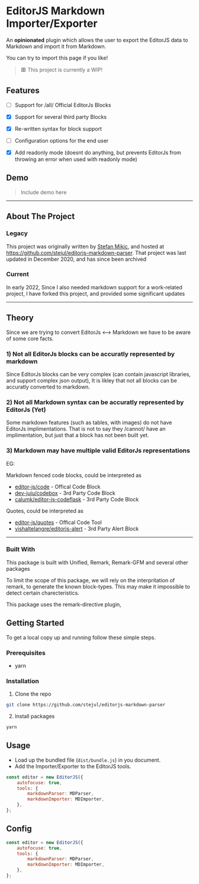 # EditorJS Markdown Importer/Exporter

An **opinionated** plugin which allows the user to export the EditorJS data to Markdown and import it from Markdown.

You can try to import this page if you like!

> :red_square: This project is currently a WIP!

## Features 

* [ ] Support for /all/ Official EditorJs Blocks
* [x] Support for several third party Blocks
* [x] Re-written syntax for block support
* [ ] Configuration options for the end user
* [x] Add readonly mode (doesnt do anything, but prevents EditorJs from throwing an error when used with readonly mode)


## Demo

> Include demo here

---


## About The Project

### Legacy

This project was originally written by [Stefan Mikic](https://github.com/stejul/), and hosted at https://github.com/stejul/editorjs-markdown-parser. That project was last updated in December 2020, and has since been archived

### Current 

In early 2022, Since I also needed markdown support for a work-related project, I have forked this project, and provided some significant updates

---

## Theory

Since we are trying to convert EditorJs <--> Markdown we have to be aware of some core facts.

### 1) Not all EditorJs blocks can be accuratly represented by markdown

Since EditorJs blocks can be very complex (can contain javascript libraries, and support complex json output), It is likley that not all blocks can be accuratly converted to markdown.

### 2) Not all Markdown syntax can be accuratly represented by EditorJs (Yet)

Some markdown features (such as tables, with images) do not have EditorJs implimentations. 
That is not to say they /cannot/ have an implimentation, but just that a block has not been built yet.

### 3) Markdown may have multiple valid EditorJs representations

EG: 

Markdown fenced code blocks, could be interpreted as 
* [editor-js/code](https://github.com/editor-js/code) - Offical Code Block
* [dev-juju/codebox](https://github.com/dev-juju/codebox) - 3rd Party Code Block
* [calumk/editor-js-codeflask](https://github.com/calumk/editorjs-codeflask) - 3rd Party Code Block


Quotes, could be interpreted as 
* [editor-js/quotes](https://github.com/editor-js/code) - Offical Code Tool
* [vishaltelangre/editorjs-alert](https://github.com/vishaltelangre/editorjs-alert) - 3rd Party Alert Block


---


### Built With

This package is built with Unified, Remark, Remark-GFM and several other packages

To limit the scope of this package, we will rely on the interpritation of remark, to generate the known block-types. This may make it impossible to detect certain charecteristics.

This package uses the remark-directive plugin, 






## Getting Started

To get a local copy up and running follow these simple steps.

### Prerequisites

- yarn

### Installation

1. Clone the repo
```sh
git clone https://github.com/stejul/editorjs-markdown-parser
```
2. Install packages
```sh
yarn
```

## Usage

- Load up the bundled file (`dist/bundle.js`) in you document.
- Add the Importer/Exporter to the EditorJS tools.

```js
const editor = new EditorJS({
    autofocuse: true,
    tools: {
        markdownParser: MDParser,
        markdownImporter: MDImporter,
    },
};
```

## Config

```js
const editor = new EditorJS({
    autofocuse: true,
    tools: {
        markdownParser: MDParser,
        markdownImporter: MDImporter,
    },
};
```